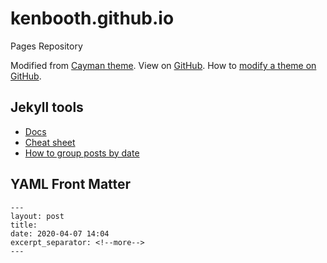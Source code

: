 # kenbooth.github.io
Pages Repository
 
Modified from [Cayman theme](https://pages-themes.github.io/cayman/). View on [GitHub](https://github.com/pages-themes/cayman). How to [modify a theme on GitHub](https://help.github.com/en/github/working-with-github-pages/adding-a-theme-to-your-github-pages-site-using-jekyll).

## Jekyll tools
- [Docs](https://jekyllrb.com/docs/)
- [Cheat sheet](https://devhints.io/jekyll)
- [How to group posts by date](https://stackoverflow.com/questions/18669143/how-to-group-posts-by-date-on-home-page-in-jekyll)

## YAML Front Matter
```
---
layout: post
title: 
date: 2020-04-07 14:04
excerpt_separator: <!--more-->
---
```

